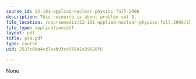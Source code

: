 ```yaml
---
course_id: 22-101-applied-nuclear-physics-fall-2006
description: This resource is about problem set 8.
file_location: /coursemedia/22-101-applied-nuclear-physics-fall-2006/2527c6da4cd7eab93c456941c89028f6_ps8.pdf
file_type: application/pdf
layout: pdf
title: ps8.pdf
type: course
uid: 2527c6da4cd7eab93c456941c89028f6

---
```

None
